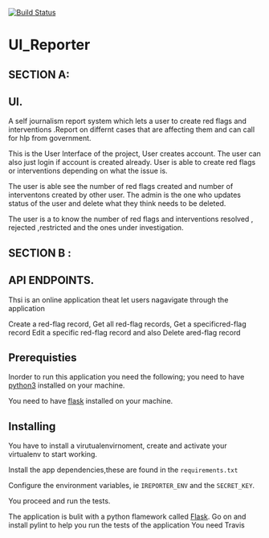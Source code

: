 [![Build Status](https://travis-ci.org/jennizalwango/UI_Reporter.svg?branch=ft-api-endpoints)](https://travis-ci.org/jennizalwango/UI_Reporter)

# UI_Reporter
## SECTION A:
## UI.
A self journalism report system which lets a user to create red flags and interventions .Report on differnt cases that are affecting them and can call for hlp from government.

This is the User Interface of the project, User creates account. The user can also just login if account is created already.
User is able to create red flags or interventions depending on what the issue is.

The user is able see the number of red flags created and number of interventons created by other user.
The admin is the one who  updates status of the user and delete what they think needs to be deleted.

The user is a to know the number of red flags and interventions resolved , rejected ,restricted and the ones under investigation.


## SECTION B :
## API ENDPOINTS.
Thsi is an online application theat let users nagavigate through the application

Create a ​red-flag​​ record, Get all ​red-flag​​ records, Get a specific ​red-flag​​ record Edit a specific ​red-flag​​ record and also Delete a ​red-flag​​ record


## Prerequisties
Inorder  to run this application you need the following;
you need to have [python3](https://www.python.org/downloads/)  installed on your machine.

You need to have [flask](http://flask.pocoo.org/docs/1.0/installation/) installed on your machine.

## Installing 

You have to install a virutualenvirnoment, create and  activate your virtualenv to start working.

Install the app dependencies,these are found in the `requirements.txt`

Configure the environment variables, ie `IREPORTER_ENV` and the `SECRET_KEY`.

You proceed and run the tests.

The application is bulit with a python flamework called [Flask](http://flask.pocoo.org/).
Go on and install pylint to help you run the tests of the application
You need Travis 
